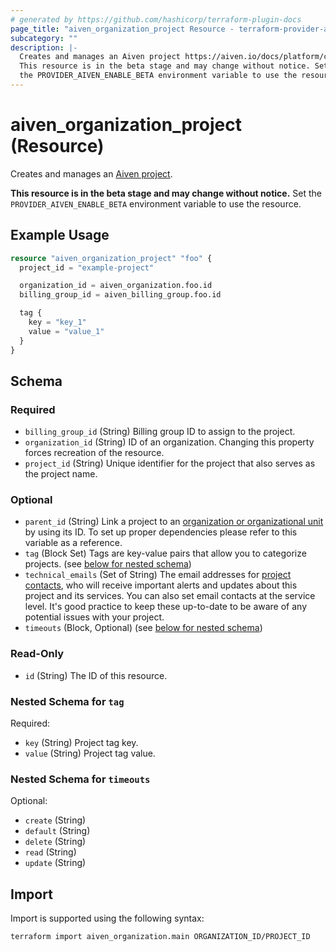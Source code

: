 ```yaml
---
# generated by https://github.com/hashicorp/terraform-plugin-docs
page_title: "aiven_organization_project Resource - terraform-provider-aiven"
subcategory: ""
description: |-
  Creates and manages an Aiven project https://aiven.io/docs/platform/concepts/orgs-units-projects#projects.
  This resource is in the beta stage and may change without notice. Set
  the PROVIDER_AIVEN_ENABLE_BETA environment variable to use the resource.
---
```


# aiven_organization_project (Resource)

Creates and manages an [Aiven project](https://aiven.io/docs/platform/concepts/orgs-units-projects#projects). 

**This resource is in the beta stage and may change without notice.** Set
the `PROVIDER_AIVEN_ENABLE_BETA` environment variable to use the resource.

## Example Usage

```terraform
resource "aiven_organization_project" "foo" {
  project_id = "example-project"

  organization_id = aiven_organization.foo.id
  billing_group_id = aiven_billing_group.foo.id

  tag {
    key = "key_1"
    value = "value_1"
  }
}
```

<!-- schema generated by tfplugindocs -->
## Schema

### Required

- `billing_group_id` (String) Billing group ID to assign to the project.
- `organization_id` (String) ID of an organization. Changing this property forces recreation of the resource.
- `project_id` (String) Unique identifier for the project that also serves as the project name.

### Optional

- `parent_id` (String) Link a project to an [organization or organizational unit](https://aiven.io/docs/platform/concepts/orgs-units-projects) by using its ID. To set up proper dependencies please refer to this variable as a reference.
- `tag` (Block Set) Tags are key-value pairs that allow you to categorize projects. (see [below for nested schema](#nestedblock--tag))
- `technical_emails` (Set of String) The email addresses for [project contacts](https://aiven.io/docs/platform/howto/technical-emails), who will receive important alerts and updates about this project and its services. You can also set email contacts at the service level. It's good practice to keep these up-to-date to be aware of any potential issues with your project.
- `timeouts` (Block, Optional) (see [below for nested schema](#nestedblock--timeouts))

### Read-Only

- `id` (String) The ID of this resource.

<a id="nestedblock--tag"></a>
### Nested Schema for `tag`

Required:

- `key` (String) Project tag key.
- `value` (String) Project tag value.


<a id="nestedblock--timeouts"></a>
### Nested Schema for `timeouts`

Optional:

- `create` (String)
- `default` (String)
- `delete` (String)
- `read` (String)
- `update` (String)

## Import

Import is supported using the following syntax:

```shell
terraform import aiven_organization.main ORGANIZATION_ID/PROJECT_ID
```
